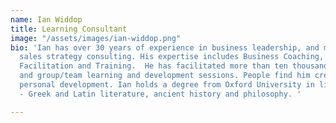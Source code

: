 ```yaml
---
name: Ian Widdop
title: Learning Consultant
image: "/assets/images/ian-widdop.png"
bio: 'Ian has over 30 years of experience in business leadership, and marketing and
  sales strategy consulting. His expertise includes Business Coaching, Project Management,
  Facilitation and Training.  He has facilitated more than ten thousand hours of 1-1
  and group/team learning and development sessions. People find him creative in facilitating
  personal development. Ian holds a degree from Oxford University in liberal arts
  - Greek and Latin literature, ancient history and philosophy. '

---
```

